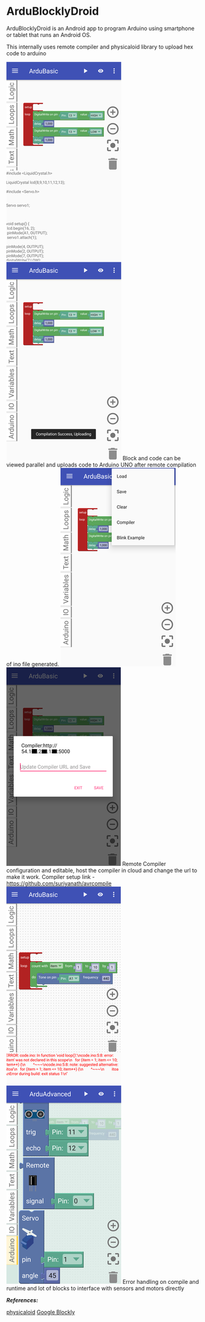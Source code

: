 # ArduBlocklyDroid
ArduBlocklyDroid is an Android app to program Arduino using smartphone or tablet that runs an Android OS.

This internally uses remote compiler and physicaloid library to upload hex code to arduino

![](images/eg1.png) ![](images/eg2.png)
Block and code can be viewed parallel and uploads code to Arduino UNO after remote compilation of ino file generated.
![](images/eg3.png) ![](images/eg4.png)
Remote Compiler configuration and editable, host the compiler in cloud and change the url to make it work. Compiler setup link - https://github.com/suriyanath/avrcompile
![](images/eg5.png) ![](images/eg6.png)
Error handling on compile and runtime and lot of blocks to interface with sensors and motors directly

***References:***

[physicaloid](https://github.com/cattaka/PhysicaloidVc)
[Google Blockly](https://github.com/google/blockly)

